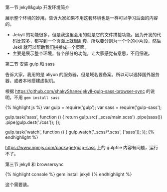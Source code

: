 ---
---

第一节  jekyll&gulp 开发环境简介

展示整个环境的妙用。告诉大家如果不用这套环境也是一样可以学习后面的内容的。

- Jekyll 的功能很多，但是我这里会用的就是它的文件拼接功能。因为开发的代码比较多，都写到一个页面上就很乱套，所以要分割为一个个的小片段，然后 Jekll 就可以帮助我们拼接成一个页面。
- 主要是展示整个环境，各个部分的功能，让大家感觉有意思，不用细说。

第二节 安装 gulp 和 sass

告诉大家，我用的是 aliyun 的服务器，但是域名要备案。所以可以选择国外服务器，或者本地搭建虚拟机。



根据 https://github.com/shakyShane/jekyll-gulp-sass-browser-sync 的说明，不用 `gem install sass`

{% highlight js %}
var gulp        = require('gulp');
var sass        = require('gulp-sass');

gulp.task('sass', function () {
    return gulp.src('_scss/main.scss')
        .pipe(sass())
        .pipe(gulp.dest('./css'));
});

gulp.task('watch', function () {
    gulp.watch('_scss/*.scss', ['sass']);
});
{% endhighlight %}


https://www.npmjs.com/package/gulp-sass 上的 gulpfile 内容有问题，运行不了。

第三节 jekyll 和 browsersync

{% highlight console %}
gem install jekyll
{% endhighlight %}

这个需要装。
